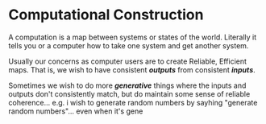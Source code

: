 # Computational Construction

A computation is a map between systems or states of the world. Literally it tells you or a computer how to take one system and get another system.

Usually our concerns as computer users are to create Reliable, Efficient maps.  That is, we wish to have consistent ***outputs*** from consistent ***inputs***.   

Sometimes we wish to do more ***generative*** things where the inputs and outputs don't consistently match, but do maintain some sense of reliable coherence... e.g. i wish to generate random numbers by sayhing "generate random numbers"... even when it's gene